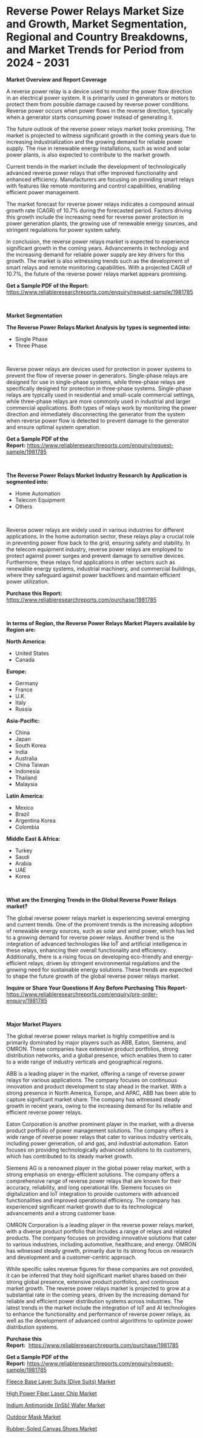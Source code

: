 <p><h1>Reverse Power Relays Market Size and Growth, Market Segmentation, Regional and Country Breakdowns, and Market Trends for Period from 2024 -  2031</h1></p><p><strong>Market Overview and Report Coverage</strong></p>
<p><p>A reverse power relay is a device used to monitor the power flow direction in an electrical power system. It is primarily used in generators or motors to protect them from possible damage caused by reverse power conditions. Reverse power occurs when power flows in the reverse direction, typically when a generator starts consuming power instead of generating it.</p><p>The future outlook of the reverse power relays market looks promising. The market is projected to witness significant growth in the coming years due to increasing industrialization and the growing demand for reliable power supply. The rise in renewable energy installations, such as wind and solar power plants, is also expected to contribute to the market growth.</p><p>Current trends in the market include the development of technologically advanced reverse power relays that offer improved functionality and enhanced efficiency. Manufacturers are focusing on providing smart relays with features like remote monitoring and control capabilities, enabling efficient power management.</p><p>The market forecast for reverse power relays indicates a compound annual growth rate (CAGR) of 10.7% during the forecasted period. Factors driving this growth include the increasing need for reverse power protection in power generation plants, the growing use of renewable energy sources, and stringent regulations for power system safety.</p><p>In conclusion, the reverse power relays market is expected to experience significant growth in the coming years. Advancements in technology and the increasing demand for reliable power supply are key drivers for this growth. The market is also witnessing trends such as the development of smart relays and remote monitoring capabilities. With a projected CAGR of 10.7%, the future of the reverse power relays market appears promising.</p></p>
<p><strong>Get a Sample PDF of the Report:</strong> <a href="https://www.reliableresearchreports.com/enquiry/request-sample/1981785">https://www.reliableresearchreports.com/enquiry/request-sample/1981785</a></p>
<p>&nbsp;</p>
<p><strong>Market Segmentation</strong></p>
<p><strong>The Reverse Power Relays Market Analysis by types is segmented into:</strong></p>
<p><ul><li>Single Phase</li><li>Three Phase</li></ul></p>
<p>&nbsp;</p>
<p><p>Reverse power relays are devices used for protection in power systems to prevent the flow of reverse power in generators. Single-phase relays are designed for use in single-phase systems, while three-phase relays are specifically designed for protection in three-phase systems. Single-phase relays are typically used in residential and small-scale commercial settings, while three-phase relays are more commonly used in industrial and larger commercial applications. Both types of relays work by monitoring the power direction and immediately disconnecting the generator from the system when reverse power flow is detected to prevent damage to the generator and ensure optimal system operation.</p></p>
<p><strong>Get a Sample PDF of the Report:</strong>&nbsp;<a href="https://www.reliableresearchreports.com/enquiry/request-sample/1981785">https://www.reliableresearchreports.com/enquiry/request-sample/1981785</a></p>
<p>&nbsp;</p>
<p><strong>The Reverse Power Relays Market Industry Research by Application is segmented into:</strong></p>
<p><ul><li>Home Automation</li><li>Telecom Equipment</li><li>Others</li></ul></p>
<p>&nbsp;</p>
<p><p>Reverse power relays are widely used in various industries for different applications. In the home automation sector, these relays play a crucial role in preventing power flow back to the grid, ensuring safety and stability. In the telecom equipment industry, reverse power relays are employed to protect against power surges and prevent damage to sensitive devices. Furthermore, these relays find applications in other sectors such as renewable energy systems, industrial machinery, and commercial buildings, where they safeguard against power backflows and maintain efficient power utilization.</p></p>
<p><strong>Purchase this Report:</strong>&nbsp; <a href="https://www.reliableresearchreports.com/purchase/1981785">https://www.reliableresearchreports.com/purchase/1981785</a></p>
<p>&nbsp;</p>
<p><strong>In terms of Region, the Reverse Power Relays Market Players available by Region are:</strong></p>
<p>
    <p> <strong> North America: </strong>
        <ul>
            <li>United States</li>
            <li>Canada</li>
        </ul>
        </p> 
    <p> <strong> Europe: </strong>
        <ul>
            <li>Germany</li>
            <li>France</li>
            <li>U.K.</li>
            <li>Italy</li>
            <li>Russia</li>
        </ul>
        </p> 
    <p> <strong> Asia-Pacific: </strong>
        <ul>
            <li>China</li>
            <li>Japan</li>
            <li>South Korea</li>
            <li>India</li>
            <li>Australia</li>
            <li>China Taiwan</li>
            <li>Indonesia</li>
            <li>Thailand</li>
            <li>Malaysia</li>
        </ul>
        </p> 
    <p> <strong> Latin America: </strong>
        <ul>
            <li>Mexico</li>
            <li>Brazil</li>
            <li>Argentina Korea</li>
            <li>Colombia</li>
        </ul>
        </p> 
    <p> <strong> Middle East & Africa: </strong>
        <ul>
            <li>Turkey</li>
            <li>Saudi</li>
            <li>Arabia</li>
            <li>UAE</li>
            <li>Korea</li>
        </ul>
    </p>
    </p>
<p>&nbsp;</p>
<p><strong>What are the Emerging Trends in the Global Reverse Power Relays market?</strong></p>
<p><p>The global reverse power relays market is experiencing several emerging and current trends. One of the prominent trends is the increasing adoption of renewable energy sources, such as solar and wind power, which has led to a growing demand for reverse power relays. Another trend is the integration of advanced technologies like IoT and artificial intelligence in these relays, enhancing their overall functionality and efficiency. Additionally, there is a rising focus on developing eco-friendly and energy-efficient relays, driven by stringent environmental regulations and the growing need for sustainable energy solutions. These trends are expected to shape the future growth of the global reverse power relays market.</p></p>
<p><strong>Inquire or Share Your Questions If Any Before Purchasing This Report</strong>- <a href="https://www.reliableresearchreports.com/enquiry/pre-order-enquiry/1981785">https://www.reliableresearchreports.com/enquiry/pre-order-enquiry/1981785</a></p>
<p>&nbsp;</p>
<p><strong>Major Market Players</strong></p>
<p><p>The global reverse power relays market is highly competitive and is primarily dominated by major players such as ABB, Eaton, Siemens, and OMRON. These companies have extensive product portfolios, strong distribution networks, and a global presence, which enables them to cater to a wide range of industry verticals and geographical regions. </p><p>ABB is a leading player in the market, offering a range of reverse power relays for various applications. The company focuses on continuous innovation and product development to stay ahead in the market. With a strong presence in North America, Europe, and APAC, ABB has been able to capture significant market share. The company has witnessed steady growth in recent years, owing to the increasing demand for its reliable and efficient reverse power relays.</p><p>Eaton Corporation is another prominent player in the market, with a diverse product portfolio of power management solutions. The company offers a wide range of reverse power relays that cater to various industry verticals, including power generation, oil and gas, and industrial automation. Eaton focuses on providing technologically advanced solutions to its customers, which has contributed to its steady market growth.</p><p>Siemens AG is a renowned player in the global power relay market, with a strong emphasis on energy-efficient solutions. The company offers a comprehensive range of reverse power relays that are known for their accuracy, reliability, and long operational life. Siemens focuses on digitalization and IoT integration to provide customers with advanced functionalities and improved operational efficiency. The company has experienced significant market growth due to its technological advancements and a strong customer base.</p><p>OMRON Corporation is a leading player in the reverse power relays market, with a diverse product portfolio that includes a range of relays and related products. The company focuses on providing innovative solutions that cater to various industries, including automotive, healthcare, and energy. OMRON has witnessed steady growth, primarily due to its strong focus on research and development and a customer-centric approach.</p><p>While specific sales revenue figures for these companies are not provided, it can be inferred that they hold significant market shares based on their strong global presence, extensive product portfolios, and continuous market growth. The reverse power relays market is projected to grow at a substantial rate in the coming years, driven by the increasing demand for reliable and efficient power distribution systems across industries. The latest trends in the market include the integration of IoT and AI technologies to enhance the functionality and performance of reverse power relays, as well as the development of advanced control algorithms to optimize power distribution systems.</p></p>
<p><strong>Purchase this Report:</strong>&nbsp;&nbsp;<a href="https://www.reliableresearchreports.com/purchase/1981785">https://www.reliableresearchreports.com/purchase/1981785</a></p>
<p></p>
<p><strong>Get a Sample PDF of the Report:</strong>&nbsp;<a href="https://www.reliableresearchreports.com/enquiry/request-sample/1981785">https://www.reliableresearchreports.com/enquiry/request-sample/1981785</a></p>
<p><p><a href="https://www.linkedin.com/pulse/fleece-base-layer-suits-dive-market-research-report-provides-zyxpe/">Fleece Base Layer Suits (Dive Suits) Market</a></p><p><a href="https://github.com/aliciawhite5576/Market-Research-Report-List-2/blob/main/high-power-fiber-laser-chip-market.md">High Power Fiber Laser Chip Market</a></p><p><a href="https://github.com/provorikovar/Market-Research-Report-List-2/blob/main/indium-antimonide-insb-wafer-market.md">Indium Antimonide (InSb) Wafer Market</a></p><p><a href="https://www.linkedin.com/pulse/outdoor-mask-market-challenges-opportunities-growth-drivers-trzmc/">Outdoor Mask Market</a></p><p><a href="https://www.linkedin.com/pulse/rubber-soled-canvas-shoes-market-challenges-opportunities-wldve/">Rubber-Soled Canvas Shoes Market</a></p></p>